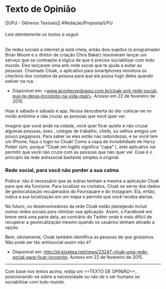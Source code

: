 # Texto de Opinião 
[[UFU - Gêneros Textuais]]
#Redação/Proposta/UFU 


###### Leia atentamente os textos a seguir.

De redes sociais a internet já está cheia, então dois sujeitos (o programador Brian Moore e o diretor de criação Chris Baker) resolveram lançar um serviço que se contrapõe à lógica de que é preciso sociabilizar com todo mundo. Eles lançaram uma anti-rede social que te ajuda a evitar as pessoas. Chamado Cloak, o aplicativo para smartphones monitora os checkins dos contatos da pessoa para que ela possa fugir deles quando estiver na rua.

- Disponível em: <www.acontecendoaqui.com.br/cloak-anti-rede-social-que-te-deixa-incognito-na-vida-real/>. Acesso em 22 de fevereiro de 2015.

Hoje é sábado e sábado é app. Nossa descoberta do dia: colocar-se no modo anônimo e não cruzar as pessoas que você quer ver.

Imagine que você ande na cidade, você quer ficar quieto e não cruzar algumas pessoas, exes , colegas de trabalho, chefe, ou velhos amigos um pouco pegajosos. Para saber se eles estão nas redondezas, e se você tem um iPhone, faça o login no Cloak! Como a capa de invisibilidade de Harry Potter (sim, porque "Cloak em Inglês significa "capa" ), este aplicativo vai permitir que você não cruze com as pessoas que não quer ver. Esse é o princípio da rede antissocial bastante simples e original.


### Rede social, para você não perder a sua calma

Prática: não é necessário que as outras tenham a mesma a aplicação Cloak para que ela funcione. Para localizar os contatos, Cloak se serve dos dados de geolocalização recuperados do Foursquare e do Instagram. Ela, então, indica a sua localização em um mapa e permite que você receba alertas.

No futuro, os desenvolvedores da rede Cloak estão planejando incluir outras redes sociais para otimizar sua aplicação. Assim, o Facebook em breve será uma parte dela, ao contrário do Twitter onde é mais difícil de recuperar a geolocalização mesmo quando os usuários tenham ativado a opção.

Bem, obviamente, Cloak também identifica as pessoas de que gostamos. Não pode ser tão antissocial assim não é?

- Disponível em: <http://pt.kioskea.net/news/23247-cloak-uma-rede-social-para-ficar-incognito>. Acesso em 22 de fevereiro de 2015.

---

Com base nos textos acima, redija um ==TEXTO DE OPINIÃO==, posicionando-se sobre a necessidade ou não de o ser humano se sociabilizar com todo mundo.